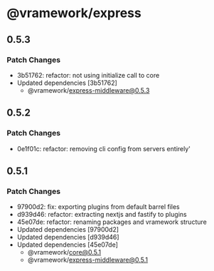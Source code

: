 # @vramework/express

## 0.5.3

### Patch Changes

- 3b51762: refactor: not using initialize call to core
- Updated dependencies [3b51762]
  - @vramework/express-middleware@0.5.3

## 0.5.2

### Patch Changes

- 0e1f01c: refactor: removing cli config from servers entirely'

## 0.5.1

### Patch Changes

- 97900d2: fix: exporting plugins from default barrel files
- d939d46: refactor: extracting nextjs and fastify to plugins
- 45e07de: refactor: renaming packages and vramework structure
- Updated dependencies [97900d2]
- Updated dependencies [d939d46]
- Updated dependencies [45e07de]
  - @vramework/core@0.5.1
  - @vramework/express-middleware@0.5.1
